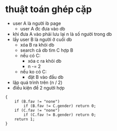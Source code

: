# thuật toán ghép cặp
- user A là người ib page
    + user A đc đưa vào db
- khi đưa A vào phải lưu lại n là số người trong db
- lấy user B là người ở cuối db
    + xóa B ra khỏi db
    + search cả db tìm C hợp B
    + nếu có C:
        * xóa c ra khỏi db
        * n -= 2
    + nếu ko có C:
        * đặt B vào đầu db
- lặp quá trình trên (n / 2)
- điều kiện để 2 người hợp
```bool check (B, C)
{
    if (B.fav != "none")
        if (B.fav != C.gender) return 0;
    if (C.fav != "none")
        if (C.fav != B.gender) return 0;
    return 1;
}
```
